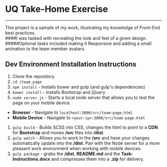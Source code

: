 # UQ Take-Home Exercise
---
This project is a sample of my work, illustrating my knowledge of Front-End best practices.  
####I was tasked with recreating the look and feel of a given design.
#####Optional tasks included making it Responsive and adding a small animation to the team member avatars.

## Dev Environment Installation Instructions


1. Clone the repository
1. `cd /team_page`
1. `npm install` - Installs bower and gulp (and gulp's dependencies)
1. `bower install` - Installs Bootstrap and jQuery 
1. `node server.js` - Starts a local node server that allows you to test the page on your mobile device.
  * **Browser** - Navigate to `localhost:3000/src/team-page.html`
  * **Mobile Device** - Navigate to `<your-ip>:3000/src/team-page.html` 
1. `gulp build` - Builds SCSS into CSS, changes the html to point to a **CDN** for **Bootstrap** and moves **/src** files into **/dist**.
1. `gulp watch` - Allows you to work in the **/src** and have your changes automatically update into the **/dist**. Pair with the Node server for a more pleasant work environment when working with mobile devices.
1. `gulp package` - grabs the **/dist**, **README.md** and the **Task-Instructions.docx** and compresses them into a **.zip** for delivery.
